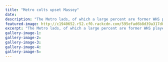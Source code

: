 ```yaml
---
title: "Metro colts upset Massey"
date: 
description: "The Metro lads, of which a large percent are former WHS players, packed a punch when beating Massey White 18-17 at Cooks Gardens on Saturday..."
featured-image: http://c1940652.r52.cf0.rackcdn.com/595efad6b8d39a317d000723/Metro-beats-Massey-july-2017.jpg
excerpt: "The Metro lads, of which a large percent are former WHS players, packed a punch when beating Massey White 18-17 at Cooks Gardens on Saturday."
gallery-image-1: 
gallery-image-2: 
gallery-image-3: 
gallery-image-4: 
gallery-image-5: 
---
```

